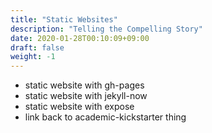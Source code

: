```yaml
---
title: "Static Websites"
description: "Telling the Compelling Story"
date: 2020-01-28T00:10:09+09:00
draft: false
weight: -1
---
```


- static website with gh-pages
- static website with jekyll-now
- static website with expose
- link back to academic-kickstarter thing
